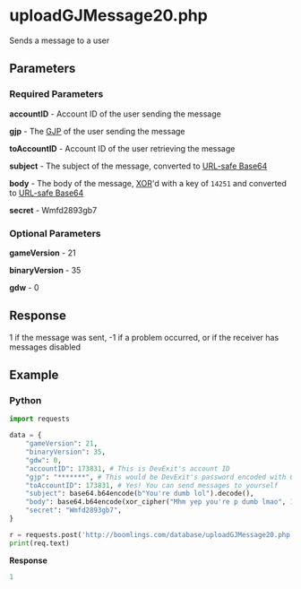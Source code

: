 # uploadGJMessage20.php

Sends a message to a user

## Parameters

### Required Parameters

**accountID** - Account ID of the user sending the message

**gjp** - The [GJP](/docs/topics/gjp.md) of the user sending the message

**toAccountID** - Account ID of the user retrieving the message

**subject** - The subject of the message, converted to [URL-safe Base64](/docs/topics/encryption/base64.md)

**body** - The body of the message, [XOR](/docs/topics/encryption/xor.md)'d with a key of `14251` and converted to [URL-safe Base64](/docs/topics/encryption/base64.md)

**secret** - Wmfd2893gb7

### Optional Parameters

**gameVersion** - 21

**binaryVersion** - 35

**gdw** - 0

## Response

1 if the message was sent, -1 if a problem occurred, or if the receiver has messages disabled

## Example

<!-- tabs:start -->

### **Python**

```py
import requests

data = {
    "gameVersion": 21,
    "binaryVersion": 35,
    "gdw": 0,
    "accountID": 173831, # This is DevExit's account ID
    "gjp": "*******", # This would be DevExit's password encoded with GJP encryption
    "toAccountID": 173831, # Yes! You can send messages to yourself
    "subject": base64.b64encode(b"You're dumb lol").decode(),
    "body": base64.b64encode(xor_cipher("Mhm yep you're p dumb lmao", 14251)).decode(),
    "secret": "Wmfd2893gb7",
}

r = requests.post('http://boomlings.com/database/uploadGJMessage20.php', data=data)
print(req.text)
```

**Response**
```py
1
```

<!-- tabs:end -->
